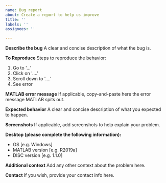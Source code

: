 ```yaml
---
name: Bug report
about: Create a report to help us improve
title: ''
labels: ''
assignees: ''

---
```


**Describe the bug**
A clear and concise description of what the bug is.

**To Reproduce**
Steps to reproduce the behavior:
1. Go to '...'
2. Click on '....'
3. Scroll down to '....'
4. See error

**MATLAB error message**
If applicable, copy-and-paste here the error message MATLAB spits out.

**Expected behavior**
A clear and concise description of what you expected to happen.

**Screenshots**
If applicable, add screenshots to help explain your problem.

**Desktop (please complete the following information):**
 - OS [e.g. Windows]
 - MATLAB version [e.g. R2019a]
 - DISC version [e.g. 1.1.0]

**Additional context**
Add any other context about the problem here.

**Contact**
If you wish, provide your contact info here.
